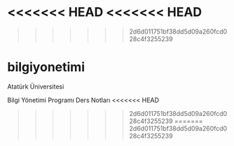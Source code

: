 <<<<<<< HEAD
<<<<<<< HEAD
=======
>>>>>>> 2d6d011751bf38dd5d09a260fcd028c4f3255239
# bilgiyonetimi
Atatürk Üniversitesi

Bilgi Yönetimi Programı
Ders Notları
<<<<<<< HEAD
>>>>>>> 2d6d011751bf38dd5d09a260fcd028c4f3255239
=======
>>>>>>> 2d6d011751bf38dd5d09a260fcd028c4f3255239
